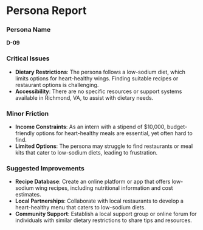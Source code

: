 # Persona Report

### Persona Name
**D-09**

### Critical Issues
- **Dietary Restrictions**: The persona follows a low-sodium diet, which limits options for heart-healthy wings. Finding suitable recipes or restaurant options is challenging.
- **Accessibility**: There are no specific resources or support systems available in Richmond, VA, to assist with dietary needs.

### Minor Friction
- **Income Constraints**: As an intern with a stipend of $10,000, budget-friendly options for heart-healthy meals are essential, yet often hard to find.
- **Limited Options**: The persona may struggle to find restaurants or meal kits that cater to low-sodium diets, leading to frustration.

### Suggested Improvements
- **Recipe Database**: Create an online platform or app that offers low-sodium wing recipes, including nutritional information and cost estimates.
- **Local Partnerships**: Collaborate with local restaurants to develop a heart-healthy menu that caters to low-sodium diets.
- **Community Support**: Establish a local support group or online forum for individuals with similar dietary restrictions to share tips and resources.